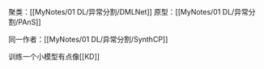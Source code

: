 聚类：[[MyNotes/01 DL/异常分割/DMLNet]]
原型：[[MyNotes/01 DL/异常分割/PAnS]]

同一作者：[[MyNotes/01 DL/异常分割/SynthCP]]

训练一个小模型有点像[[KD]]